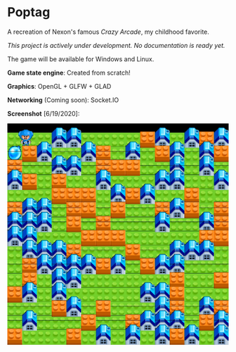 # Poptag

A recreation of Nexon's famous *Crazy Arcade*, my childhood favorite.

*This project is actively under development. No documentation is ready yet.*

The game will be available for Windows and Linux.

**Game state engine**: Created from scratch!

**Graphics**: OpenGL + GLFW + GLAD

**Networking** (Coming soon): Socket.IO

**Screenshot** [6/19/2020]:

![Screenshot](teaser.jpg)
